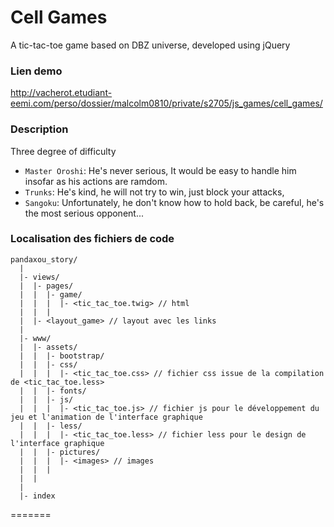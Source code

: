 # Cell Games

A tic-tac-toe game based on DBZ universe, developed using jQuery

### Lien demo

http://vacherot.etudiant-eemi.com/perso/dossier/malcolm0810/private/s2705/js_games/cell_games/

### Description

Three degree of difficulty

- `Master Oroshi`: He's never serious, It would be easy to handle him insofar as his actions are ramdom.
- `Trunks`: He's kind, he will not try to win, just block your attacks,
- `Sangoku`: Unfortunately, he don't know how to hold back, be careful, he's the most serious opponent...



### Localisation des fichiers de code

```
pandaxou_story/
  |
  |- views/
  |  |- pages/
  |  |  |- game/
  |  |  |  |- <tic_tac_toe.twig> // html
  |  |  |
  |  |- <layout_game> // layout avec les links
  |
  |- www/
  |  |- assets/
  |  |  |- bootstrap/
  |  |  |- css/
  |  |  |  |- <tic_tac_toe.css> // fichier css issue de la compilation de <tic_tac_toe.less>
  |  |  |- fonts/
  |  |  |- js/
  |  |  |  |- <tic_tac_toe.js> // fichier js pour le développement du jeu et l'animation de l'interface graphique
  |  |  |- less/
  |  |  |  |- <tic_tac_toe.less> // fichier less pour le design de l'interface graphique
  |  |  |- pictures/
  |  |  |  |- <images> // images
  |  |  |
  |  |
  |
  |- index
```

=======

